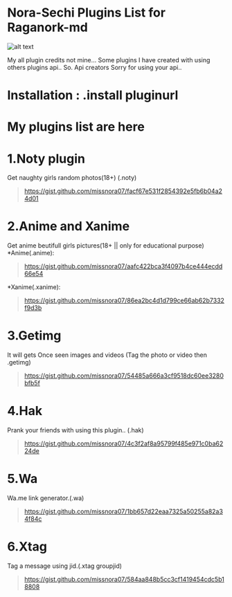 # Nora-Sechi Plugins List for Raganork-md
![alt text](https://encrypted-tbn0.gstatic.com/images?q=tbn:ANd9GcQ3YUxlP0tXVD4Ljz9zgnje-PJ9NzI4o40O7A&usqp=CAU)

My all plugin credits not mine... 
Some plugins I have created with using others plugins api.. 
So. 
Api creators Sorry for using your api.. 

# Installation : .install pluginurl

# My plugins list are here

# 1.Noty plugin
Get naughty girls random photos(18+)
(.noty)<br>
>https://gist.github.com/missnora07/facf67e531f2854392e5fb6b04a24d01
# 2.Anime and Xanime
Get anime beutifull girls pictures(18+ || only for educational purpose)
*Anime(.anime):<br>
>https://gist.github.com/missnora07/aafc422bca3f4097b4ce444ecdd66e54<br>

*Xanime(.xanime):<br>
>https://gist.github.com/missnora07/86ea2bc4d1d799ce66ab62b7332f9d3b
# 3.Getimg
It will gets Once seen images and videos
(Tag the photo or video then .getimg)<br>
>https://gist.github.com/missnora07/54485a666a3cf9518dc60ee3280bfb5f
# 4.Hak
Prank your friends with using this plugin.. 
(.hak)<br>
>https://gist.github.com/missnora07/4c3f2af8a95799f485e971c0ba6224de
# 5.Wa
Wa.me link generator.(.wa)<br>
>https://gist.github.com/missnora07/1bb657d22eaa7325a50255a82a34f84c<br>

# 6.Xtag

Tag a message using jid.(.xtag groupjid)
>https://gist.github.com/missnora07/584aa848b5cc3cf1419454cdc5b18808

